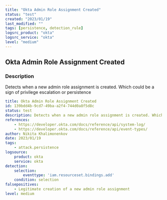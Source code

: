 ```yaml
---
title: "Okta Admin Role Assignment Created"
status: "test"
created: "2023/01/19"
last_modified: ""
tags: [persistence, detection_rule]
logsrc_product: "okta"
logsrc_service: "okta"
level: "medium"
---
```


## Okta Admin Role Assignment Created

### Description

Detects when a new admin role assignment is created. Which could be a sign of privilege escalation or persistence

```yml
title: Okta Admin Role Assignment Created
id: 139bdd4b-9cd7-49ba-a2f4-744d0a8f5d8c
status: test
description: Detects when a new admin role assignment is created. Which could be a sign of privilege escalation or persistence
references:
    - https://developer.okta.com/docs/reference/api/system-log/
    - https://developer.okta.com/docs/reference/api/event-types/
author: Nikita Khalimonenkov
date: 2023/01/19
tags:
    - attack.persistence
logsource:
    product: okta
    service: okta
detection:
    selection:
        eventtype: 'iam.resourceset.bindings.add'
    condition: selection
falsepositives:
    - Legitimate creation of a new admin role assignment
level: medium

```

